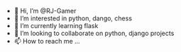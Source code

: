 - 👋 Hi, I’m @RJ-Gamer
- 👀 I’m interested in python, dango, chess
- 🌱 I’m currently learning flask
- 💞️ I’m looking to collaborate on python, django projects
- 📫 How to reach me ...

<!---
RJ-Gamer/RJ-Gamer is a ✨ special ✨ repository because its `README.md` (this file) appears on your GitHub profile.
You can click the Preview link to take a look at your changes.
--->
